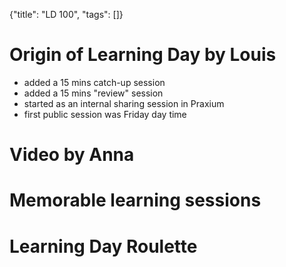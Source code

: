 {"title": "LD 100", "tags": []}

# Origin of Learning Day by Louis
* added a 15 mins catch-up session
* added a 15 mins "review" session
* started as an internal sharing session in Praxium
* first public session was Friday day time

# Video by Anna

# Memorable learning sessions

# Learning Day Roulette

